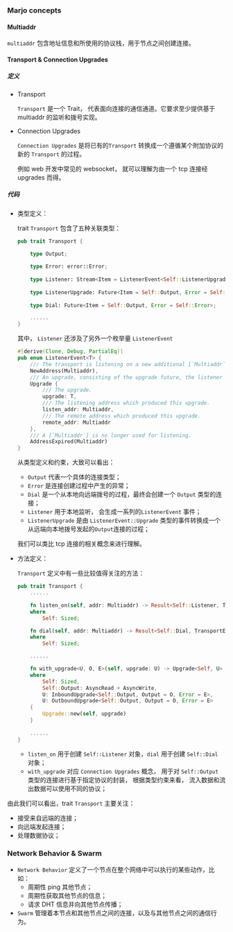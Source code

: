 ### Marjo concepts

#### Multiaddr

`multiaddr` 包含地址信息和所使用的协议栈，用于节点之间创建连接。



#### Transport & Connection Upgrades

##### 定义

- Transport

  `Transport` 是一个 Trait， 代表面向连接的通信通道。它要求至少提供基于 multiaddr 的监听和拨号实现。

- Connection Upgrades

  `Connection Upgrades` 是将已有的`Transport` 转换成一个遵循某个附加协议的新的 `Transport` 的过程。

  例如 web 开发中常见的 websocket， 就可以理解为由一个 tcp 连接经 upgrades 而得。



##### 代码

- 类型定义：

  trait `Transport` 包含了五种关联类型：

  ```rust
  pub trait Transport {
  
      type Output;
      
      type Error: error::Error;
      
      type Listener: Stream<Item = ListenerEvent<Self::ListenerUpgrade>, Error = Self::Error>;
      
      type ListenerUpgrade: Future<Item = Self::Output, Error = Self::Error>;
      
      type Dial: Future<Item = Self::Output, Error = Self::Error>;
  
      ......
  }
  ```

  其中， `Listener` 还涉及了另外一个枚举量 `ListenerEvent`

  ```rust
  #[derive(Clone, Debug, PartialEq)]
  pub enum ListenerEvent<T> {
      /// The transport is listening on a new additional [`Multiaddr`].
      NewAddress(Multiaddr),
      /// An upgrade, consisting of the upgrade future, the listener address and the remote address.
      Upgrade {
          /// The upgrade.
          upgrade: T,
          /// The listening address which produced this upgrade.
          listen_addr: Multiaddr,
          /// The remote address which produced this upgrade.
          remote_addr: Multiaddr
      },
      /// A [`Multiaddr`] is no longer used for listening.
      AddressExpired(Multiaddr)
  }
  
  
  ```

  从类型定义和约束，大致可以看出：

  - `Output` 代表一个具体的连接类型；
  - `Error` 是连接创建过程中产生的异常；
  - `Dial` 是一个从本地向远端拨号的过程，最终会创建一个 `Output` 类型的连接；
  - `Listener` 用于本地监听， 会生成一系列的`ListenerEvent` 事件；
  - `ListenerUpgrade` 是由 `ListenerEvent::Upgrade` 类型的事件转换成一个从远端向本地拨号发起的`Output`连接的过程；

  我们可以类比 tcp 连接的相关概念来进行理解。

- 方法定义：

  `Transport` 定义中有一些比较值得关注的方法：

  ```rust
  pub trait Transport {
      ......
  
      fn listen_on(self, addr: Multiaddr) -> Result<Self::Listener, TransportError<Self::Error>>
      where
          Self: Sized;
  
      fn dial(self, addr: Multiaddr) -> Result<Self::Dial, TransportError<Self::Error>>
      where
          Self: Sized;
  
      ......
  
      fn with_upgrade<U, O, E>(self, upgrade: U) -> Upgrade<Self, U>
      where
          Self: Sized,
          Self::Output: AsyncRead + AsyncWrite,
          U: InboundUpgrade<Self::Output, Output = O, Error = E>,
          U: OutboundUpgrade<Self::Output, Output = O, Error = E>
      {
          Upgrade::new(self, upgrade)
      }
      
      ......
  }
  
  ```

  - `listen_on` 用于创建 `Self::Listener` 对象，`dial` 用于创建 `Self::Dial` 对象；
  - `with_upgrade` 对应 `Connection Upgrades` 概念， 用于对 `Self::Output` 类型的连接进行基于指定协议的封装， 根据类型约束来看， 流入数据和流出数据可以使用不同的协议；



由此我们可以看出，trait  `Transport` 主要关注：

- 接受来自远端的连接；
- 向远端发起连接；
- 处理数据协议；



### Network Behavior & Swarm

- `Network Behavior` 定义了一个节点在整个网络中可以执行的某些动作，比如：
  - 周期性 ping 其他节点；
  - 周期性获取其他节点的信息；
  - 请求 DHT 信息并向其他节点传播；
- `Swarm` 管理着本节点和其他节点之间的连接，以及与其他节点之间的通信行为。





